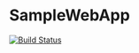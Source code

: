 # SampleWebApp




[![Build Status](https://travis-ci.org/vinnycrm/SampleWebApp.svg?branch=master)](https://travis-ci.org/vinnycrm/SampleWebApp)
